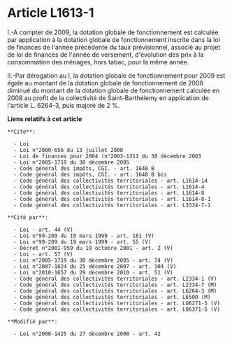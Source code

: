 # Article L1613-1

I.-A compter de 2009, la dotation globale de fonctionnement est calculée par application à la dotation globale de
fonctionnement inscrite dans la loi de finances de l'année précédente du taux prévisionnel, associé au projet de loi de
finances de l'année de versement, d'évolution des prix à la consommation des ménages, hors tabac, pour la même année. 

II.-Par dérogation au I, la dotation globale de fonctionnement pour 2009 est égale au montant de la dotation globale de
fonctionnement de 2008 diminué du montant de la dotation globale de fonctionnement calculée en 2008 au profit de la
collectivité de Saint-Barthélemy en application de l'article L. 6264-3, puis majoré de 2 %.

**Liens relatifs à cet article**

	**Cite**:

	  - Loi
	  - Loi n°2000-656 du 13 juillet 2000
	  - Loi de finances pour 2004 (n°2003-1311 du 30 décembre 2003
	  - Loi n°2005-1719 du 30 décembre 2005
	  - Code général des impôts, CGI. - art. 1648 B
	  - Code général des impôts, CGI. - art. 1648 B bis
	  - Code général des collectivités territoriales - art. L1614-14
	  - Code général des collectivités territoriales - art. L1614-4
	  - Code général des collectivités territoriales - art. L1614-8
	  - Code général des collectivités territoriales - art. L1614-8-1
	  - Code général des collectivités territoriales - art. L3334-7-1

	**Cité par**:

	  - Loi - art. 44 (V)
	  - Loi n°99-209 du 19 mars 1999 - art. 181 (V)
	  - Loi n°99-209 du 19 mars 1999 - art. 55 (V)
	  - Décret n°2001-959 du 19 octobre 2001 - art. 2 (V)
	  - Loi - art. 57 (V)
	  - Loi n°2005-1719 du 30 décembre 2005 - art. 74 (V)
	  - Loi n°2007-1824 du 25 décembre 2007 - art. 104 (V)
	  - Loi n°2010-1657 du 29 décembre 2010 - art. 51 (V)
	  - Code général des collectivités territoriales - art. L2334-1 (V)
	  - Code général des collectivités territoriales - art. L2334-7 (M)
	  - Code général des collectivités territoriales - art. L6264-3 (M)
	  - Code général des collectivités territoriales - art. L6500 (M)
	  - Code général des collectivités territoriales - art. LO6271-5 (V)
	  - Code général des collectivités territoriales - art. LO6371-5 (V)

	**Modifié par**:

	  - Loi n°2008-1425 du 27 décembre 2008 - art. 42
